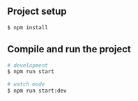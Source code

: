 ## Project setup

```bash
$ npm install
```

## Compile and run the project

```bash
# development
$ npm run start

# watch mode
$ npm run start:dev



